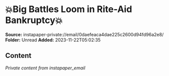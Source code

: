 # 💥Big Battles Loom in Rite-Aid Bankruptcy💥

**Source:** instapaper-private://email/0daefeaca4dae225c2600d94fd96a2e8/
**Folder:** Unread
**Added:** 2023-11-22T05:02:35




## Content
*Private content from instapaper_email*
